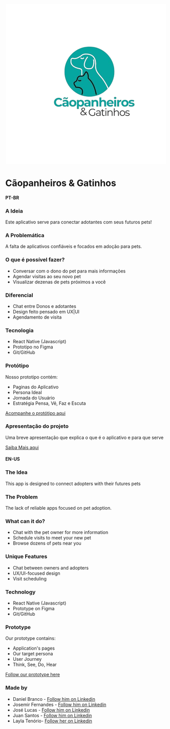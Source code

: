 <p align="center"><img src="https://raw.githubusercontent.com/JuanSantos64/Caopanheiro-Gatinhos/refs/heads/main/components/images/Logo.png" /></p>

# Cãopanheiros & Gatinhos
#### PT-BR

### A Ideia
Este aplicativo serve para conectar adotantes com seus futuros pets!

### A Problemática

A falta de aplicativos confiáveis e focados em adoção para pets.

### O que é possível fazer?
- Conversar com o dono do pet para mais informações
- Agendar visitas ao seu novo pet
- Visualizar dezenas de pets próximos a você

### Diferencial

- Chat entre Donos e adotantes
- Design feito pensado em UX|UI
- Agendamento de visita

### Tecnologia
- React Native (Javascript)
- Prototipo no Figma
- Git/GitHub

### Protótipo
Nosso prototipo contém:
- Paginas do Aplicativo
- Persona Ideal
- Jornada do Usuário
- Estratégia Pensa, Vê, Faz e Escuta

[Acompanhe o protótipo aqui](https://www.figma.com/design/pfQGEpBTnb38HqvPNjqu7U/Trabalho-de-Usabilidae?node-id=0-1&node-type=canvas&t=3MiXxo4nj7SmF5kN-0)


### Apresentação do projeto
Uma breve apresentação que explica o que é o aplicativo e para que serve

[Saiba Mais aqui](https://www.canva.com/design/DAGXnzQESDk/2Ct_9f9iJDR6dgNK-wgfEg/edit)


#### EN-US
### The Idea
This app is designed to connect adopters with their futures pets

### The Problem
The lack of reliable apps focused on pet adoption.

### What can it do?
- Chat with the pet owner for more information
- Schedule visits to meet your new pet
- Browse dozens of pets near you
  
### Unique Features
- Chat between owners and adopters
- UX/UI-focused design
- Visit scheduling


### Technology
- React Native (Javascript)
- Prototype on Figma
- Git/GitHub

### Prototype
Our prototype contains:
- Application's pages
- Our target persona
- User Journey
- Think, See, Do, Hear

[Follow our prototype here](https://www.figma.com/design/pfQGEpBTnb38HqvPNjqu7U/Trabalho-de-Usabilidae?node-id=0-1&node-type=canvas&t=3MiXxo4nj7SmF5kN-0)

  
### Made by
- Daniel Branco - [Follow him on Linkedin](https://www.linkedin.com/in/daniel-branco-20035a281/)
- Josemir Fernandes - [Follow him on Linkedin](https://www.linkedin.com/in/josemir-fernandes-54858a260/)
- José Lucas - [Follow him on Linkedin](https://www.linkedin.com/in/jose-lucas-7652252b6/)
- Juan Santos - [Follow him on Linkedin](https://www.linkedin.com/in/juan-santos-28a001288/)
- Layla Tenório- [Follow her on Linkedin](https://www.linkedin.com/in/layla-tenorio/)

